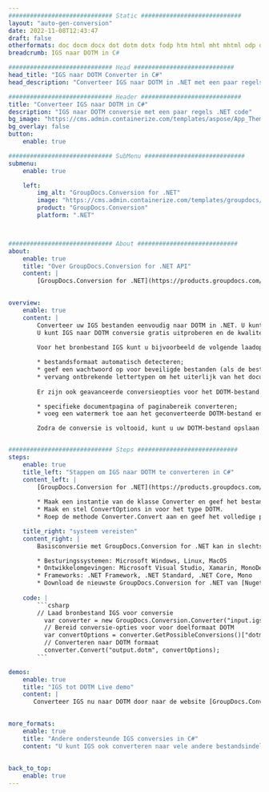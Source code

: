 ```yaml
---
############################# Static ############################
layout: "auto-gen-conversion"
date: 2022-11-08T12:43:47
draft: false
otherformats: doc docm docx dot dotm dotx fodp htm html mht mhtml odp odt otp pot potm potx pps ppsm ppsx ppt pptm pptx rtf
breadcrumb: IGS naar DOTM in C#

############################# Head ############################
head_title: "IGS naar DOTM Converter in C#"
head_description: "Converteer IGS naar DOTM in .NET met een paar regels code. Gebruik de GroupDocs Document Conversion API om meer dan 160 bestandsformaten te converteren."

############################# Header ############################
title: "Converteer IGS naar DOTM in C#"
description: "IGS naar DOTM conversie met een paar regels .NET code"
bg_image: "https://cms.admin.containerize.com/templates/aspose/App_Themes/V3/images/bg/header1.png"
bg_overlay: false
button:
    enable: true

############################# SubMenu ############################
submenu:
    enable: true

    left:
        img_alt: "GroupDocs.Conversion for .NET"
        image: "https://cms.admin.containerize.com/templates/groupdocs/images/product-logos/90x90-noborder/groupdocs-conversion-net.png"
        product: "GroupDocs.Conversion"
        platform: ".NET"



############################# About ############################
about:
    enable: true
    title: "Over GroupDocs.Conversion for .NET API"
    content: |
        [GroupDocs.Conversion for .NET](https://products.groupdocs.com/conversion/net/) kan worden gebruikt om Microsoft Word, Excel, PowerPoint, PDF, Visio en andere formaten te converteren. GroupDocs.Conversion is een standalone API die geschikt is voor back-end en interne systemen waar hoge prestaties vereist zijn. Het is niet afhankelijk van software zoals Microsoft of Open Office.
    

overview:
    enable: true
    content: |
        Converteer uw IGS bestanden eenvoudig naar DOTM in .NET. U kunt slechts een paar C# coderegels gebruiken op elk platform naar keuze, zoals - Windows, Linux, macOS.
        U kunt IGS naar DOTM conversie gratis uitproberen en de kwaliteit van de conversieresultaten evalueren. Naast eenvoudige scenario's voor bestandsconversie kunt u meer geavanceerde opties proberen voor het laden van het bronbestand IGS en voor het opslaan van het DOTM-uitvoerresultaat. 
        
        Voor het bronbestand IGS kunt u bijvoorbeeld de volgende laadopties gebruiken:

        * bestandsformaat automatisch detecteren;
        * geef een wachtwoord op voor beveiligde bestanden (als de bestandsindeling dit ondersteunt);
        * vervang ontbrekende lettertypen om het uiterlijk van het document te behouden.
        
        Er zijn ook geavanceerde conversieopties voor het DOTM-bestand:

        * specifieke documentpagina of paginabereik converteren;
        * voeg een watermerk toe aan het geconverteerde DOTM-bestand en nog veel meer.

        Zodra de conversie is voltooid, kunt u uw DOTM-bestand opslaan in het lokale bestandspad of in opslag van derden, zoals FTP, Amazon S3, Google Drive, Dropbox enz. Let op: om IGS naar {{ te converteren) TO}} er is geen extra software nodig, zoals MS Office, Open Office, Adobe Acrobat Reader enz.


############################# Steps ############################
steps:
    enable: true
    title_left: "Stappen om IGS naar DOTM te converteren in C#"
    content_left: |
        [GroupDocs.Conversion for .NET](https://products.groupdocs.com/conversion/net/) maakt het gemakkelijk voor ontwikkelaars om een ​​IGS bestand naar DOTM te converteren met een paar regels code.
        
        * Maak een instantie van de klasse Converter en geef het bestand IGS het volledige pad
        * Maak en stel ConvertOptions in voor het type DOTM.
        * Roep de methode Converter.Convert aan en geef het volledige pad en formaat (DOTM) door als parameter

    title_right: "systeem vereisten"
    content_right: |
        Basisconversie met GroupDocs.Conversion for .NET kan in slechts een paar eenvoudige stappen worden gedaan. Onze API's worden ondersteund op alle belangrijke platforms en besturingssystemen. Voordat u de onderstaande code uitvoert, moet u ervoor zorgen dat de volgende vereisten op uw systeem zijn geïnstalleerd.

        * Besturingssystemen: Microsoft Windows, Linux, MacOS
        * Ontwikkelomgevingen: Microsoft Visual Studio, Xamarin, MonoDevelop
        * Frameworks: .NET Framework, .NET Standard, .NET Core, Mono
        * Download de nieuwste GroupDocs.Conversion for .NET van [Nuget](https://www.nuget.org/packages/groupdocs.conversion)
         
    code: |
        ```csharp    
        // Laad bronbestand IGS voor conversie
          var converter = new GroupDocs.Conversion.Converter("input.igs");
          // Bereid conversie-opties voor voor doelformaat DOTM
          var convertOptions = converter.GetPossibleConversions()["dotm"].ConvertOptions;
          // Converteren naar DOTM formaat
          converter.Convert("output.dotm", convertOptions);
        ```

demos:
    enable: true
    title: "IGS tot DOTM Live demo"
    content: |
       Converteer IGS nu naar DOTM door naar de website [GroupDocs.Conversion App](https://products.groupdocs.app/conversion/family) te gaan. Online demo heeft de volgende voordelen:
          

more_formats:
    enable: true
    title: "Andere ondersteunde IGS conversies in C#"
    content: "U kunt IGS ook converteren naar vele andere bestandsindelingen. Zie de lijst hieronder."
       
       
back_to_top:
    enable: true
---
```

